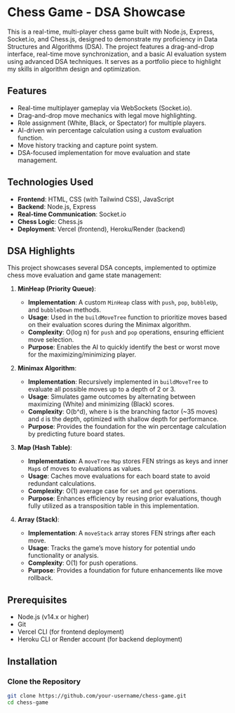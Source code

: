 # Chess Game - DSA Showcase

This is a real-time, multi-player chess game built with Node.js, Express, Socket.io, and Chess.js, designed to demonstrate my proficiency in Data Structures and Algorithms (DSA). The project features a drag-and-drop interface, real-time move synchronization, and a basic AI evaluation system using advanced DSA techniques. It serves as a portfolio piece to highlight my skills in algorithm design and optimization.

## Features
- Real-time multiplayer gameplay via WebSockets (Socket.io).
- Drag-and-drop move mechanics with legal move highlighting.
- Role assignment (White, Black, or Spectator) for multiple players.
- AI-driven win percentage calculation using a custom evaluation function.
- Move history tracking and capture point system.
- DSA-focused implementation for move evaluation and state management.

## Technologies Used
- **Frontend**: HTML, CSS (with Tailwind CSS), JavaScript
- **Backend**: Node.js, Express
- **Real-time Communication**: Socket.io
- **Chess Logic**: Chess.js
- **Deployment**: Vercel (frontend), Heroku/Render (backend)

## DSA Highlights
This project showcases several DSA concepts, implemented to optimize chess move evaluation and game state management:

1. **MinHeap (Priority Queue)**:
   - **Implementation**: A custom `MinHeap` class with `push`, `pop`, `bubbleUp`, and `bubbleDown` methods.
   - **Usage**: Used in the `buildMoveTree` function to prioritize moves based on their evaluation scores during the Minimax algorithm.
   - **Complexity**: O(log n) for `push` and `pop` operations, ensuring efficient move selection.
   - **Purpose**: Enables the AI to quickly identify the best or worst move for the maximizing/minimizing player.

2. **Minimax Algorithm**:
   - **Implementation**: Recursively implemented in `buildMoveTree` to evaluate all possible moves up to a depth of 2 or 3.
   - **Usage**: Simulates game outcomes by alternating between maximizing (White) and minimizing (Black) scores.
   - **Complexity**: O(b^d), where `b` is the branching factor (~35 moves) and `d` is the depth, optimized with shallow depth for performance.
   - **Purpose**: Provides the foundation for the win percentage calculation by predicting future board states.

3. **Map (Hash Table)**:
   - **Implementation**: A `moveTree` `Map` stores FEN strings as keys and inner `Map`s of moves to evaluations as values.
   - **Usage**: Caches move evaluations for each board state to avoid redundant calculations.
   - **Complexity**: O(1) average case for `set` and `get` operations.
   - **Purpose**: Enhances efficiency by reusing prior evaluations, though fully utilized as a transposition table in this implementation.

4. **Array (Stack)**:
   - **Implementation**: A `moveStack` array stores FEN strings after each move.
   - **Usage**: Tracks the game’s move history for potential undo functionality or analysis.
   - **Complexity**: O(1) for push operations.
   - **Purpose**: Provides a foundation for future enhancements like move rollback.

## Prerequisites
- Node.js (v14.x or higher)
- Git
- Vercel CLI (for frontend deployment)
- Heroku CLI or Render account (for backend deployment)

## Installation

### Clone the Repository
```bash
git clone https://github.com/your-username/chess-game.git
cd chess-game
